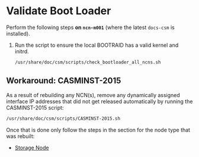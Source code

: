 # Validate Boot Loader

Perform the following steps **on `ncn-m001`** (where the latest `docs-csm` is installed).

1. Run the script to ensure the local BOOTRAID has a valid kernel and initrd.

    ```bash
    /usr/share/doc/csm/scripts/check_bootloader_all_ncns.sh
    ```

## Workaround: CASMINST-2015

As a result of rebuilding any NCN(s), remove any dynamically assigned interface IP addresses that did not get released automatically by running the CASMINST-2015 script:

```bash
/usr/share/doc/csm/scripts/CASMINST-2015.sh
```

Once that is done only follow the steps in the section for the node type that was rebuilt:

* [Storage Node](Re-add_Storage_Node_to_Ceph.md)
